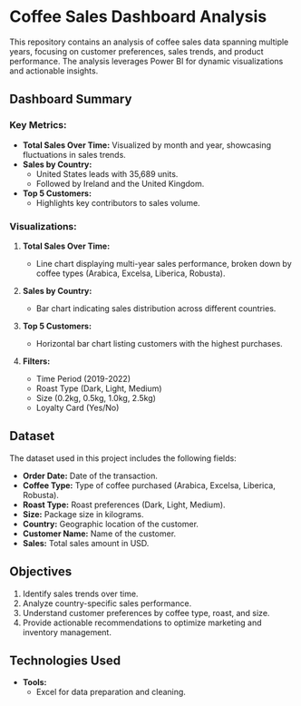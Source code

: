 # Coffee Sales Dashboard Analysis

This repository contains an analysis of coffee sales data spanning multiple years, focusing on customer preferences, sales trends, and product performance. The analysis leverages Power BI for dynamic visualizations and actionable insights.

## Dashboard Summary

### Key Metrics:
- **Total Sales Over Time:** Visualized by month and year, showcasing fluctuations in sales trends.
- **Sales by Country:**
  - United States leads with 35,689 units.
  - Followed by Ireland and the United Kingdom.
- **Top 5 Customers:**
  - Highlights key contributors to sales volume.

### Visualizations:
1. **Total Sales Over Time:**
   - Line chart displaying multi-year sales performance, broken down by coffee types (Arabica, Excelsa, Liberica, Robusta).

2. **Sales by Country:**
   - Bar chart indicating sales distribution across different countries.

3. **Top 5 Customers:**
   - Horizontal bar chart listing customers with the highest purchases.

4. **Filters:**
   - Time Period (2019-2022)
   - Roast Type (Dark, Light, Medium)
   - Size (0.2kg, 0.5kg, 1.0kg, 2.5kg)
   - Loyalty Card (Yes/No)

## Dataset

The dataset used in this project includes the following fields:

- **Order Date:** Date of the transaction.
- **Coffee Type:** Type of coffee purchased (Arabica, Excelsa, Liberica, Robusta).
- **Roast Type:** Roast preferences (Dark, Light, Medium).
- **Size:** Package size in kilograms.
- **Country:** Geographic location of the customer.
- **Customer Name:** Name of the customer.
- **Sales:** Total sales amount in USD.

## Objectives

1. Identify sales trends over time.
2. Analyze country-specific sales performance.
3. Understand customer preferences by coffee type, roast, and size.
4. Provide actionable recommendations to optimize marketing and inventory management.

## Technologies Used

- **Tools:**
  - Excel for data preparation and cleaning.

